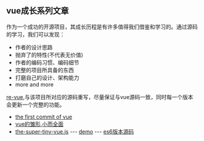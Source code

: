 ## vue成长系列文章

作为一个成功的开源项目，其成长历程是有许多值得我们借鉴和学习的。通过源码的学习，我们可以发现：

* 作者的设计思路
* 抛弃了的特性(不代表无价值)
* 作者的编码习惯、编码细节
* 完整的项目所具备的东西
* 打磨自己的设计、架构能力
* more and more

[re-vue](https://github.com/xiaofuzi/re-vue),与该项目所对应的源码重写，尽量保证与vue源码一致，同时每一个版本会更新一个完整的功能。

* [the first commit of vue](./doc/the-first-commit-of-vue.md)   
* [vue的雏形,小而全面](./doc/an-simple-vue.md)
* [the-super-tiny-vue.js](./src/the-super-tiny-vue.js) --- [demo](http://yangxiaofu.com/deep-in-vue/src/the-super-tiny-vue.html) --- [es6版本源码](https://github.com/xiaofuzi/re-vue)